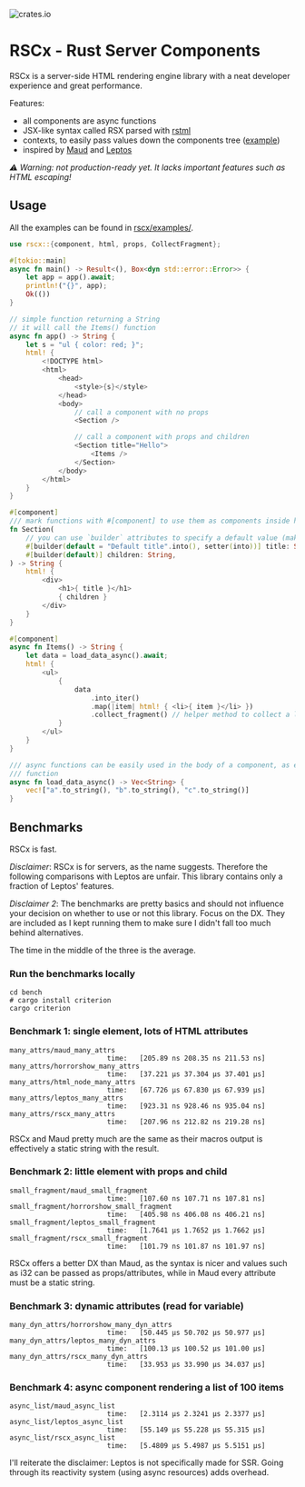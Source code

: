 ![crates.io](https://img.shields.io/crates/v/rscx.svg)

# RSCx - Rust Server Components

RSCx is a server-side HTML rendering engine library with a neat developer
experience and great performance.

Features:

- all components are async functions
- JSX-like syntax called RSX parsed with [rstml](https://github.com/rs-tml/rstml)
- contexts, to easily pass values down the components tree ([example](https://github.com/Pitasi/rscx/blob/main/rscx/examples/context.rs))
- inspired by [Maud](https://maud.lambda.xyz/) and [Leptos](https://leptos.dev/)

*⚠️ Warning: not production-ready yet. It lacks important features such as HTML
escaping!*


## Usage

All the examples can be found in [rscx/examples/](https://github.com/Pitasi/rscx/tree/main/rscx/examples).

```rs
use rscx::{component, html, props, CollectFragment};

#[tokio::main]
async fn main() -> Result<(), Box<dyn std::error::Error>> {
    let app = app().await;
    println!("{}", app);
    Ok(())
}

// simple function returning a String
// it will call the Items() function
async fn app() -> String {
    let s = "ul { color: red; }";
    html! {
        <!DOCTYPE html>
        <html>
            <head>
                <style>{s}</style>
            </head>
            <body>
                // call a component with no props
                <Section />

                // call a component with props and children
                <Section title="Hello">
                    <Items />
                </Section>
            </body>
        </html>
    }
}

#[component]
/// mark functions with #[component] to use them as components inside html! macro
fn Section(
    // you can use `builder` attributes to specify a default value (makes this prop optional)
    #[builder(default = "Default title".into(), setter(into))] title: String,
    #[builder(default)] children: String,
) -> String {
    html! {
        <div>
            <h1>{ title }</h1>
            { children }
        </div>
    }
}

#[component]
async fn Items() -> String {
    let data = load_data_async().await;
    html! {
        <ul>
            {
                data
                    .into_iter()
                    .map(|item| html! { <li>{ item }</li> })
                    .collect_fragment() // helper method to collect a list of components into a String
            }
        </ul>
    }
}

/// async functions can be easily used in the body of a component, as every component is an async
/// function
async fn load_data_async() -> Vec<String> {
    vec!["a".to_string(), "b".to_string(), "c".to_string()]
}
```


## Benchmarks

RSCx is fast.

*Disclaimer*: RSCx is for servers, as the name suggests. Therefore the following
comparisons with Leptos are unfair. This library contains only a fraction of
Leptos' features.

*Disclaimer 2*: The benchmarks are pretty basics and should not influence your
decision on whether to use or not this library. Focus on the DX. They are
included as I kept running them to make sure I didn't fall too much behind
alternatives.

The time in the middle of the three is the average.

### Run the benchmarks locally

```
cd bench
# cargo install criterion
cargo criterion
```


### Benchmark 1: single element, lots of HTML attributes

```
many_attrs/maud_many_attrs
                        time:   [205.89 ns 208.35 ns 211.53 ns]
many_attrs/horrorshow_many_attrs
                        time:   [37.221 µs 37.304 µs 37.401 µs]
many_attrs/html_node_many_attrs
                        time:   [67.726 µs 67.830 µs 67.939 µs]
many_attrs/leptos_many_attrs
                        time:   [923.31 ns 928.46 ns 935.04 ns]
many_attrs/rscx_many_attrs
                        time:   [207.96 ns 212.82 ns 219.28 ns]
```

RSCx and Maud pretty much are the same as their macros output is effectively a
static string with the result.


### Benchmark 2: little element with props and child

```
small_fragment/maud_small_fragment
                        time:   [107.60 ns 107.71 ns 107.81 ns]
small_fragment/horrorshow_small_fragment
                        time:   [405.98 ns 406.08 ns 406.21 ns]
small_fragment/leptos_small_fragment
                        time:   [1.7641 µs 1.7652 µs 1.7662 µs]
small_fragment/rscx_small_fragment
                        time:   [101.79 ns 101.87 ns 101.97 ns]
```

RSCx offers a better DX than Maud, as the syntax is nicer and values such as i32
can be passed as props/attributes, while in Maud every attribute must be a
static string.


### Benchmark 3: dynamic attributes (read for variable)

```
many_dyn_attrs/horrorshow_many_dyn_attrs
                        time:   [50.445 µs 50.702 µs 50.977 µs]
many_dyn_attrs/leptos_many_dyn_attrs
                        time:   [100.13 µs 100.52 µs 101.00 µs]
many_dyn_attrs/rscx_many_dyn_attrs
                        time:   [33.953 µs 33.990 µs 34.037 µs]
```


### Benchmark 4: async component rendering a list of 100 items

```
async_list/maud_async_list
                        time:   [2.3114 µs 2.3241 µs 2.3377 µs]
async_list/leptos_async_list
                        time:   [55.149 µs 55.228 µs 55.315 µs]
async_list/rscx_async_list
                        time:   [5.4809 µs 5.4987 µs 5.5151 µs]
```

I'll reiterate the disclaimer: Leptos is not specifically made for SSR. Going
through its reactivity system (using async resources) adds overhead.

